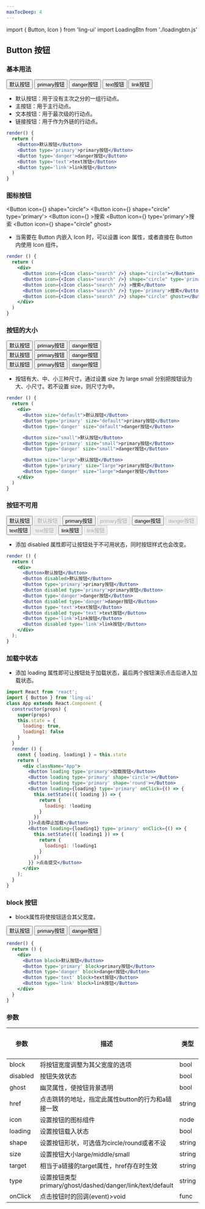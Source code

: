 ```yaml
---
maxTocDeep: 4
--- 
```


import { Button, Icon } from 'ling-ui'
import LoadingBtn from './loadingbtn.js'

## Button 按钮  

### 基本用法
<Button>默认按钮</Button>
<Button type='primary' >primary按钮</Button>
<Button type='danger' >danger按钮</Button>
<Button type='text' >text按钮</Button>
<Button type='link' >link按钮</Button>  

- 默认按钮：用于没有主次之分的一组行动点。
- 主按钮：用于主行动点。
- 文本按钮：用于最次级的行动点。
- 链接按钮：用于作为外链的行动点。  

```jsx
render() {
  return (
    <Button>默认按钮</Button>
    <Button type='primary'>primary按钮</Button>
    <Button type='danger'>danger按钮</Button>
    <Button type='text'>text按钮</Button>
    <Button type='link'>link按钮</Button>
  )
}
```

### 图标按钮
<Button icon={<Icon class="search" />} shape="circle"></Button>
<Button icon={<Icon class="search" />} shape="circle" type='primary'></Button>
<Button icon={<Icon class="search" />} >搜索</Button>
<Button icon={<Icon class="search" />} type='primary'>搜索</Button>
<Button icon={<Icon class="search" />} shape="circle" ghost></Button>


- 当需要在 Button 内嵌入 Icon 时，可以设置 icon 属性，或者直接在 Button 内使用 Icon 组件。

```jsx
render () {
  return (
    <div>
      <Button icon={<Icon class="search" />} shape="circle"></Button>
      <Button icon={<Icon class="search" />} shape="circle" type='primary'></Button>
      <Button icon={<Icon class="search" />} >搜索</Button>
      <Button icon={<Icon class="search" />} type='primary'>搜索</Button>
      <Button icon={<Icon class="search" />} shape="circle" ghost></Button>
    </div>
  )
}
```

###  按钮的大小
<Button>默认按钮</Button>
<Button type='primary'>primary按钮</Button>
<Button type='danger'>danger按钮</Button>
<br />
<Button size="small">默认按钮</Button>
<Button type='primary' size="small">primary按钮</Button>
<Button type='danger' size="small">danger按钮</Button>
<br />
<Button size="large">默认按钮</Button>
<Button type='primary' size="large">primary按钮</Button>
<Button type='danger' size="large">danger按钮</Button>

- 按钮有大、中、小三种尺寸。通过设置 size 为 large small 分别把按钮设为大、小尺寸。若不设置 size，则尺寸为中。

```jsx
render () {
  return (
    <div>
      <Button size="default">默认按钮</Button>
      <Button type='primary' size="default">primary按钮</Button>
      <Button type='danger' size="default">danger按钮</Button>

      <Button size="small">默认按钮</Button>
      <Button type='primary' size="small">primary按钮</Button>
      <Button type='danger' size="small">danger按钮</Button>

      <Button size="large">默认按钮</Button>
      <Button type='primary' size="large">primary按钮</Button>
      <Button type='danger' size="large">danger按钮</Button>
    </div>
  )
}
```


### 按钮不可用
<Button>默认按钮</Button>
<Button disabled>默认按钮</Button>
<Button type='primary'>primary按钮</Button>
<Button disabled type='primary'>primary按钮</Button>
<Button type='danger'>danger按钮</Button>
<Button disabled type='danger'>danger按钮</Button>
<Button type='text'>text按钮</Button>
<Button disabled type='text'>text按钮</Button>
<Button type='link'>link按钮</Button>
<Button disabled type='link'>link按钮</Button>

- 添加 disabled 属性即可让按钮处于不可用状态，同时按钮样式也会改变。

```jsx
render () {
  return (
    <div>
      <Button>默认按钮</Button>
      <Button disabled>默认按钮</Button>
      <Button type='primary'>primary按钮</Button>
      <Button disabled type='primary'>primary按钮</Button>
      <Button type='danger'>danger按钮</Button>
      <Button disabled type='danger'>danger按钮</Button>
      <Button type='text'>text按钮</Button>
      <Button disabled type='text'>text按钮</Button>
      <Button type='link'>link按钮</Button>
      <Button disabled type='link'>link按钮</Button>
    </div>
  );
}

```


### 加载中状态

- 添加 loading 属性即可让按钮处于加载状态，最后两个按钮演示点击后进入加载状态。 

<LoadingBtn />

```jsx
import React from 'react';
import { Button } from 'ling-ui'
class App extends React.Component {
  constructor(props) {
    super(props)
    this.state = {
      loading: true,
      loading1: false
    }
  }
  render () {
    const { loading, loading1 } = this.state
    return (
      <div className="App">
        <Button loading type='primary'>加载按钮</Button>
        <Button loading type='primary' shape='circle'></Button>
        <Button loading type='primary' shape='round'></Button>
        <Button loading={loading} type='primary' onClick={() => {
          this.setState(({ loading }) => {
            return {
              loading: !loading
            }
          })
        }}>点击停止加载</Button>
        <Button loading={loading1} type='primary' onClick={() => {
          this.setState(({ loading1 }) => {
            return {
              loading1: !loading1
            }
          })
        }} >点击提交</Button>
      </div>
    );
  }
}

```


### block 按钮
- block属性将使按钮适合其父宽度。

<Button block>默认按钮</Button>
<Button type='primary' block>primary按钮</Button>
<Button type='danger' block>danger按钮</Button>

```jsx
render() {
  return () {
    <div>
      <Button block>默认按钮</Button>
      <Button type='primary' block>primary按钮</Button>
      <Button type='danger' block>danger按钮</Button>
      <Button type='text' block>text按钮</Button>
      <Button type='link' block>link按钮</Button>
    </div>
  }
}
```


### 参数 
| 参数 | 描述 | 类型 | 默认值 | 
| - | - | - | - | 
|block|将按钮宽度调整为其父宽度的选项|bool| - | 
|disabled|按钮失效状态|bool| - | 
|ghost|幽灵属性，使按钮背景透明|bool| - | 
|href|点击跳转的地址，指定此属性button的行为和a链接一致|string| - | 
|icon|设置按钮的图标组件|node| - | 
|loading|设置按钮载入状态|bool| - | 
|shape|设置按钮形状，可选值为circle/round或者不设|string| - | 
|size|设置按钮大小large/middle/small|string| - | 
|target|相当于a链接的target属性，href存在时生效|string| - | 
|type|设置按钮类型primary/ghost/dashed/danger/link/text/default|string| - | 
|onClick|点击按钮时的回调(event)>void|func| - | 




